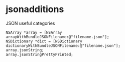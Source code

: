 jsonadditions
=============

JSON useful categories

```objc
NSArray *array = [NSArray arrayWithBundleJSONFilename:@"filename.json"];
NSDictionary *dict = [NSDictionary dictionaryWithBundleJSONFilename:@"filename.json"];
array.jsonString;
array.jsonStringPrettyPrinted;
```
